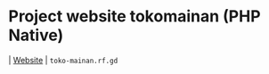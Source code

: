 # Project website tokomainan (PHP Native)
| [Website] | `toko-mainan.rf.gd`

[Website]: toko-mainan.rf.gd
